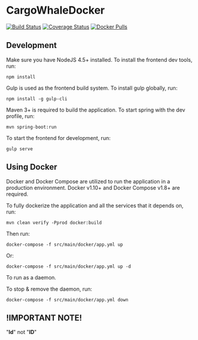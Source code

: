 # CargoWhaleDocker
[![Build Status](https://travis-ci.org/tclchiam/cargo-whale.svg?branch=master)](https://travis-ci.org/tclchiam/cargo-whale-docker)
[![Coverage Status](https://coveralls.io/repos/github/tclchiam/cargo-whale/badge.svg?branch=master)](https://coveralls.io/github/tclchiam/cargo-whale-docker?branch=master)
[![Docker Pulls](https://img.shields.io/docker/pulls/rxnctrllabs/cargo-whale.svg)](https://hub.docker.com/r/rxnctrllabs/argo-whale/)

## Development

Make sure you have NodeJS 4.5+ installed.
To install the frontend dev tools, run:

    npm install

Gulp is used as the frontend build system.
To install gulp globally, run:

    npm install -g gulp-cli

Maven 3+ is required to build the application.
To start spring with the dev profile, run:

    mvn spring-boot:run

To start the frontend for development, run:

    gulp serve

## Using Docker

Docker and Docker Compose are utilized to run the application in a production environment.
Docker v1.10+ and Docker Compose v1.8+ are required.

To fully dockerize the application and all the services that it depends on, run:

    mvn clean verify -Pprod docker:build

Then run:

    docker-compose -f src/main/docker/app.yml up
    
Or:

    docker-compose -f src/main/docker/app.yml up -d
    
To run as a daemon.

To stop & remove the daemon, run:

    docker-compose -f src/main/docker/app.yml down

## !IMPORTANT NOTE!

"**Id**" not "**ID**"
